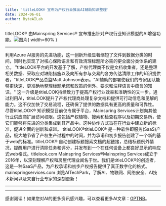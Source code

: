 ```yaml
---
title: 'titleLOOK® 宣布为产权行业推出AI辅助知识整理'
date: 2024-06-01
author: ByteAILab
---
```


titleLOOK® 由Mainspring Services® 宣布推出针对产权行业知识模型的AI增强功能。![图片](https://ai-techpark.com/wp-content/uploads/2024/05/titleLOOK-960x540.jpg){ width=60% }

---
利用Azure AI服务的先进功能，这一创新升级显著缩短了文件到数据分类的时间，同时也实现了对核心保险语言和有效清理标题所必需的更全面分类体系的建立。
"titleLOOK平台的开发基于了解，产权代理商不仅是文档收集者，还是整理相关数据、采取应对缺陷措施以及向所有参与交易的各方传达清除工作的知识提供者，"titleLOOK产品总监Matt Johnson表示。"AI辅助的部署使我们的专家团队能够更快速、更准确地整理标题承诺和政策的例外、要求和注释语言中蕴含的知识。"
这一升级是titleLOOK持续致力于提高产权行业效率和准确性的又一步。通过利用AI，titleLOOK提升了产权代理商处理复杂文档和提供可行动信息和见解的能力。这不仅加快了交易流程，还确保了提供的数据具有更高的质量和可靠性。
尽管titleLOOK® 知识模型目前仅专属于平台，Mainspring Services计划向其他行业供应商扩展访问权限。这包括产权植物、搜索和检查程序以及初期交易所，使它们能够将先进的分类集成到其产品中。这种协作方式旨在在行业中建立新的标准，促进全面的创新和卓越。
titleLOOK®titleLOOK® 是一种软件即服务(SaaS)产品，极大地节省了产权生产过程中的时间，并为承诺和初步报告创建了一个新的基于web的标准。titleLOOK® 自动创建标题搜索文档的超链接，总结标题例外情况，提醒用户进行清除任务和评分，并发布到一个在任何设备上都良好显示的响应式web格式。titlelook.com
Mainspring Services®Mainspring Services成立于2016年，以深刻理解产权和房屋代理业闻名于世。我们是titleLOOK®的创造者，这是一种SaaS产品，为产权承诺和初步产权报告提供了真正数字化的格式。mainspringservices.com
浏览AITechPark，了解AI、物联网、网络安全、AI技术新闻以及来自行业专家的深刻更新！

---
---
感谢阅读！如果您对AI的更多资讯感兴趣，可以查看更多AI文章：[GPTNB](https://gptnb.com)。